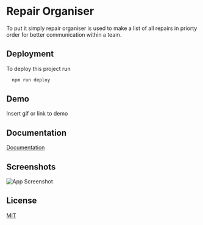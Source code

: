 
# Repair Organiser
To put it simply repair organiser is  used to make a list of all repairs in priorty order for better communication within a team.




## Deployment

To deploy this project run

```bash
  npm run deploy
```


## Demo

Insert gif or link to demo


## Documentation

[Documentation](https://linktodocumentation)


## Screenshots

![App Screenshot](https://via.placeholder.com/468x300?text=App+Screenshot+Here)


## License

[MIT](https://choosealicense.com/licenses/mit/)

